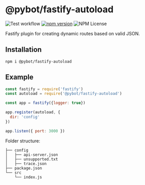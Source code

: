 # @pybot/fastify-autoload

![Test workflow](https://github.com/kunal097/fastify-autoload/actions/workflows/main.yml/badge.svg) [![npm version](https://badge.fury.io/js/@pybot%2Ffastify-autoload.svg)](https://badge.fury.io/js/@pybot%2Ffastify-autoload)  ![NPM License](https://img.shields.io/npm/l/@pybot/fastify-autoload) 



Fastify  plugin for creating dynamic routes based on valid JSON.

## Installation

```
npm i @pybot/fastify-autoload
```

## Example

```js
const fastify = require('fastify')
const autoload = require('@pybot/fastify-autoload')

const app = fastify({logger: true})

app.register(autoload, {
  dir: 'config'
})

app.listen({ port: 3000 })
```


Folder structure:

```
├── config
│   ├── api-server.json
│   ├── unsupported.txt
│   ├── trace.json
├── package.json
└── src
    └── index.js

```
